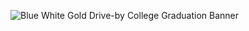 ![Blue White Gold Drive-by College Graduation Banner](https://user-images.githubusercontent.com/95120714/143679646-8f96b803-7e23-4696-b607-03cb488de2bb.png)
